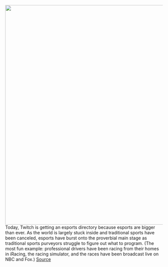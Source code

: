 <img src='https://cdn.vox-cdn.com/thumbor/T2y6FjRV4TtQgkllrAzcYkVLOAA=/0x0:2040x1360/1200x800/filters:focal(857x517:1183x843)/cdn.vox-cdn.com/uploads/chorus_image/image/66728051/acastro_181026_1777_twitch_0004.0.jpg' width='700px' /><br/>
Today, Twitch is getting an esports directory because esports are bigger than ever. As the world is largely stuck inside and traditional sports have been canceled, esports have burst onto the proverbial main stage as traditional sports purveyors struggle to figure out what to program. (The most fun example: professional drivers have been racing from their homes in iRacing, the racing simulator, and the races have been broadcast live on NBC and Fox.)
<a href='https://www.theverge.com/2020/4/29/21241235/twitch-esports-directory-youtube-overwatch-league-call-of-duty'> Source <a/>
